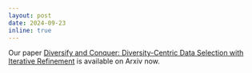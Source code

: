 ```yaml
---
layout: post
date: 2024-09-23
inline: true
---
```


Our paper <a href="https://arxiv.org/abs/2409.11378" target="blank">Diversify and Conquer: Diversity-Centric Data Selection with Iterative Refinement</a> is available on Arxiv now.